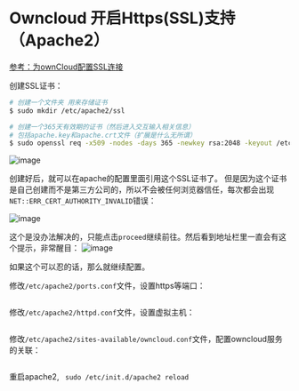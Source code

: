 # Owncloud 开启Https(SSL)支持（Apache2）

[参考：为ownCloud配置SSL连接](https://www.cnblogs.com/findumars/p/4862162.html)

创建SSL证书：
```sh
# 创建一个文件夹 用来存储证书
$ sudo mkdir /etc/apache2/ssl

# 创建一个365天有效期的证书（然后进入交互输入相关信息）
# 包括apache.key和apache.crt文件（扩展是什么无所谓）
$ sudo openssl req -x509 -nodes -days 365 -newkey rsa:2048 -keyout /etc/apache2/ssl/apache.key -out /etc/apache2/ssl/apache.crt 
```

![image](https://user-images.githubusercontent.com/14041622/45558265-13a28280-b872-11e8-8403-05d75cff97fd.png)


创建好后，就可以在apache的配置里面引用这个SSL证书了。
但是因为这个证书是自己创建而不是第三方公司的，所以不会被任何浏览器信任，每次都会出现`NET::ERR_CERT_AUTHORITY_INVALID`错误：

![image](https://user-images.githubusercontent.com/14041622/45562441-0f2f9700-b87d-11e8-8ff1-7a7bd8b45395.png)

这个是没办法解决的，只能点击`proceed`继续前往。然后看到地址栏里一直会有这个提示，非常醒目：
![image](https://user-images.githubusercontent.com/14041622/45562510-39815480-b87d-11e8-8a65-9834cf504ec2.png)

如果这个可以忍的话，那么就继续配置。

修改`/etc/apache2/ports.conf`文件，设置https等端口：
```

```

修改`/etc/apache2/httpd.conf`文件，设置虚拟主机：
```

```

修改`/etc/apache2/sites-available/owncloud.conf`文件，配置owncloud服务的关联：
```

```

重启apache2, 
` sudo /etc/init.d/apache2 reload`